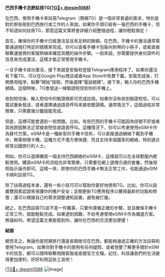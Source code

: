 **巴西手機卡怎麽註冊TG[[TG💪+ @esim1088](https://t.me/s/esim1088)]**

在巴西，使用手機卡來註冊Telegram（簡稱TG）是一個非常普遍的需求，特別是對於那些剛到巴西旅行或工作的人來說。如果你手頭已經有一張巴西的手機卡，但不知道如何註冊TG，那麼這篇文章將會詳細介紹整個過程，讓你輕鬆搞定！

首先，確保你的手機卡已經激活並且有足夠的餘額。在巴西，手機卡的激活通常需要通過撥打特定的號碼來完成。你可以查看手機卡包裝內附帶的小冊子，或者直接聯繫運營商的客服熱線來確認具體的操作步驟。一般來說，你需要提供身份證件的信息來完成激活，這樣才能正常使用手機卡。

一旦手機卡成功激活，接下來就是安裝和登錄Telegram應用程序了。如果你還沒有下載TG，可以在Google Play商店或者App Store中免費下載。安裝完成後，打開應用程序，點擊“開始”按鈕，然後選擇“電話號碼”。接下來，輸入你的巴西手機號碼。這個時候，TG會發送一條驗證短信到你的手機上。

收到短信後，輸入短信中的驗證碼即可完成註冊。如果你沒有收到驗證短信，可以嘗試重新發送，或者選擇通過語音呼叫來接收驗證碼。通常情況下，這個過程非常簡單，只需要幾分鐘就能完成。

但是，這裡可能會遇到一些問題。比如，有些巴西的手機卡可能因為信號不好或者其他原因無法正常接收短信或語音呼叫。這種情況下，你可以考慮使用eSIM卡作為替代方案。eSIM卡是一種新型的手機卡技術，可以直接通過網絡下載到手機中，無需物理卡槽。這種方式不僅方便快捷，而且支持多個國家的網絡，特別適合經常出國旅行的人士。

例如，你可以選擇購買一個支持巴西網絡的eSIM卡，這樣就可以在全球範圍內輕鬆使用。購買eSIM卡的流程也非常簡單，只需要在網上選擇合適的套餐，然後按照指示操作即可。這樣一來，即使你的巴西手機卡無法正常工作，也能通過eSIM卡順利註冊TG。

除了註冊過程本身，還有一些小技巧可以幫助你更好地使用TG。比如，你可以設置雙因素認證來保護你的賬戶安全；定期更新TG應用程序以獲得最新的功能和修復；還可以根據自己的需求調整通知設置，避免被打擾。

總之，在巴西註冊TG並不是一件難事，只要你遵循正確的步驟，並且確保手機卡正常工作，就能輕鬆完成。如果遇到困難，不妨考慮使用eSIM卡作為備選方案。無論如何，希望這篇文章能幫到你，讓你在巴西的交流更加便捷！

**結語**

總而言之，無論你是短期旅行還是長期居住在巴西，都能夠通過正確的方法註冊和使用Telegram。如果你對手機卡的使用有任何疑問，或者想要了解更多關於eSIM卡的信息，都可以隨時聯繫相關客服或查閱官方文檔。記住，科技讓我們的生活變得更加便利，好好利用這些工具吧！

[[TG💪+ @esim1088](https://t.me/s/esim1088) ![Image](https://i.postimg.cc/4NQfJmqS/Snipaste-2025-05-13-00-14-12.png)]